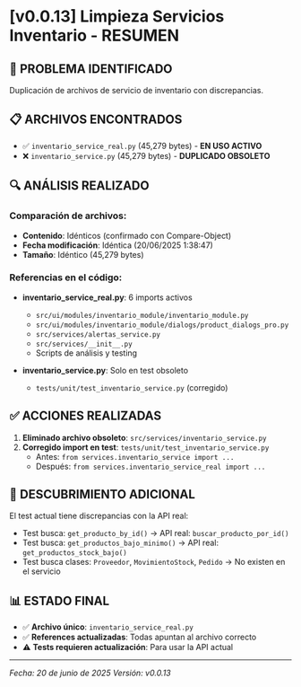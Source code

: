 # [v0.0.13] Limpieza Servicios Inventario - RESUMEN

## 🎯 **PROBLEMA IDENTIFICADO**
Duplicación de archivos de servicio de inventario con discrepancias.

## 📋 **ARCHIVOS ENCONTRADOS**
- ✅ `inventario_service_real.py` (45,279 bytes) - **EN USO ACTIVO**
- ❌ `inventario_service.py` (45,279 bytes) - **DUPLICADO OBSOLETO**

## 🔍 **ANÁLISIS REALIZADO**

### Comparación de archivos:
- **Contenido**: Idénticos (confirmado con Compare-Object)
- **Fecha modificación**: Idéntica (20/06/2025 1:38:47)
- **Tamaño**: Idéntico (45,279 bytes)

### Referencias en el código:
- **inventario_service_real.py**: 6 imports activos
  - `src/ui/modules/inventario_module/inventario_module.py`
  - `src/ui/modules/inventario_module/dialogs/product_dialogs_pro.py`
  - `src/services/alertas_service.py`
  - `src/services/__init__.py`
  - Scripts de análisis y testing

- **inventario_service.py**: Solo en test obsoleto
  - `tests/unit/test_inventario_service.py` (corregido)

## ✅ **ACCIONES REALIZADAS**

1. **Eliminado archivo obsoleto**: `src/services/inventario_service.py`
2. **Corregido import en test**: `tests/unit/test_inventario_service.py`
   - Antes: `from services.inventario_service import ...`
   - Después: `from services.inventario_service_real import ...`

## 🚨 **DESCUBRIMIENTO ADICIONAL**
El test actual tiene discrepancias con la API real:
- Test busca: `get_producto_by_id()` → API real: `buscar_producto_por_id()`
- Test busca: `get_productos_bajo_minimo()` → API real: `get_productos_stock_bajo()`
- Test busca clases: `Proveedor`, `MovimientoStock`, `Pedido` → No existen en el servicio

## 📊 **ESTADO FINAL**
- ✅ **Archivo único**: `inventario_service_real.py` 
- ✅ **References actualizadas**: Todas apuntan al archivo correcto
- ⚠️ **Tests requieren actualización**: Para usar la API actual

---

*Fecha: 20 de junio de 2025*
*Versión: v0.0.13*
